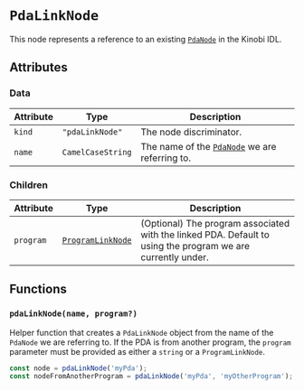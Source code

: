 # `PdaLinkNode`

This node represents a reference to an existing [`PdaNode`](../PdaNode.md) in the Kinobi IDL.

## Attributes

### Data

| Attribute | Type              | Description                                                     |
| --------- | ----------------- | --------------------------------------------------------------- |
| `kind`    | `"pdaLinkNode"`   | The node discriminator.                                         |
| `name`    | `CamelCaseString` | The name of the [`PdaNode`](../PdaNode.md) we are referring to. |

### Children

| Attribute | Type                                      | Description                                                                                                 |
| --------- | ----------------------------------------- | ----------------------------------------------------------------------------------------------------------- |
| `program` | [`ProgramLinkNode`](./ProgramLinkNode.md) | (Optional) The program associated with the linked PDA. Default to using the program we are currently under. |

## Functions

### `pdaLinkNode(name, program?)`

Helper function that creates a `PdaLinkNode` object from the name of the `PdaNode` we are referring to. If the PDA is from another program, the `program` parameter must be provided as either a `string` or a `ProgramLinkNode`.

```ts
const node = pdaLinkNode('myPda');
const nodeFromAnotherProgram = pdaLinkNode('myPda', 'myOtherProgram');
```
